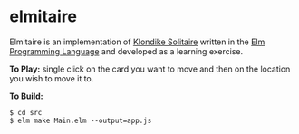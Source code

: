 # elmitaire
Elmitaire is an implementation of [Klondike Solitaire](https://en.wikipedia.org/wiki/Klondike_(solitaire)) written in the [Elm Programming Language](https://elm-lang.org/) and developed as a learning exercise.

**To Play:** single click on the card you want to move and then on the location you wish to move it to.

**To Build:**

    $ cd src
    $ elm make Main.elm --output=app.js
